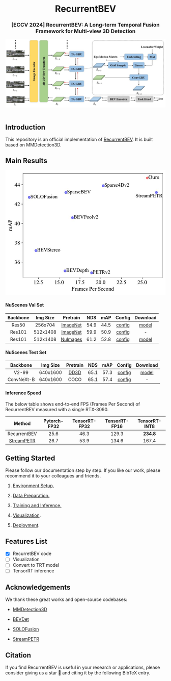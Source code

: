 <div align="center">
<h1>RecurrentBEV</h1>
<h3>[ECCV 2024] RecurrentBEV: A Long-term Temporal Fusion Framework for Multi-view 3D Detection</h3>
</div>
<div align="center">
  <img src="resources/paper_paradigm.jpg" width="800"/>
</div><br/>

## Introduction

This repository is an official implementation of [RecurrentBEV](https://www.ecva.net/papers/eccv_2024/papers_ECCV/papers/09090.pdf). It is built based on MMDetection3D.

## Main Results

<img title="" src="resources/res50_bench.jpg" alt="" data-align="left" width="600">

#### NuScenes Val Set

| Backbone | Img Size | Pretrain                                                                                                                                                                                  | NDS  | mAP  | Config                                                                       | Download                                                                                    |
|:--------:|:--------:|:-----------------------------------------------------------------------------------------------------------------------------------------------------------------------------------------:|:----:|:----:|:----------------------------------------------------------------------------:|:-------------------------------------------------------------------------------------------:|
| Res50    | 256x704  | [ImageNet](https://download.pytorch.org/models/resnet50-0676ba61.pth)                                                                                                                     | 54.9 | 44.5 | [config](configs/recurrentbev/recurrentbev_res50_704x256_ep90.py)            | [model](https://drive.google.com/file/d/1khQVn0dAZQAKzXGcYLdAaJXlnOaeZpES/view?usp=sharing) |
| Res101   | 512x1408 | [ImageNet](https://download.pytorch.org/models/resnet50-0676ba61.pth)                                                                                                                     | 59.9 | 50.9 | [config](configs/recurrentbev/recurrentbev_res101_1408x512_ep90.py)          | -                                                                                           |
| Res101   | 512x1408 | [NuImages](https://download.openmmlab.com/mmdetection3d/v0.1.0_models/nuimages_semseg/cascade_mask_rcnn_r101_fpn_1x_nuim/cascade_mask_rcnn_r101_fpn_1x_nuim_20201024_134804-45215b1e.pth) | 61.2 | 52.8 | [config](configs/recurrentbev/recurrentbev_res101_1408x512_ep60_nuimages.py) | [model](https://drive.google.com/file/d/1Op8nBCWZD9kj-b_6ebK5X8S6M0JyAbFG/view?usp=sharing) |

#### NuScenes Test Set

| Backbone   | Img Size | Pretrain                                                                             | NDS  | mAP  | Config                                                                                | Download                                                                                    |
|:----------:|:--------:|:------------------------------------------------------------------------------------:|:----:|:----:|:-------------------------------------------------------------------------------------:|:-------------------------------------------------------------------------------------------:|
| V2-99      | 640x1600 | [DD3D](https://github.com/exiawsh/storage/releases/download/v1.0/dd3d_det_final.pth) | 65.1 | 57.3 | [config](configs/recurrentbev/recurrentbev_v2-99_1600x640_ep60_trainval.py)           | [model](https://drive.google.com/file/d/18TZJ_l928F_2GfXNtWckDnQqoBy8Fg9x/view?usp=sharing) |
| ConvNeXt-B | 640x1600 | COCO                                                                                 | 65.1 | 57.4 | [config](configs/recurrentbev/recurrentbev_convnext-b_1600x640_ep60_trainval_coco.py) | -                                                                                           |

#### Inference Speed

The below table shows  end-to-end FPS (Frames Per Second) of RecurrentBEV measured with a single RTX-3090.

| Method                                                                                                                             | Pytorch-FP32 | TensorRT-FP32 | TensorRT-FP16 | TensorRT-INT8 |
|:----------------------------------------------------------------------------------------------------------------------------------:|:------------:|:-------------:|:-------------:|:-------------:|
| RecurrentBEV                                                                                                                       | 25.6         | 46.3          | 129.3         | **234.8**     |
| [StreamPETR](https://github.com/exiawsh/StreamPETR/blob/main/projects/configs/StreamPETR/stream_petr_r50_flash_704_bs2_seq_90e.py) | 26.7         | 53.9          | 134.6         | 167.4         |

## Getting Started

Please follow our documentation step by step. If you like our work, please recommend it to your colleagues and friends.

1. [Environment Setup.](docs/data_preparation.md)

2. [Data Preparation.](docs/data_preparation.md)

3. [Training and Inference.](docs/training_and_inference.md)

4. [Visualization](docs/visualization.md).

5. [Deployment](docs/deployment.md).

## Features List

- [x] RecurretBEV code
- [ ] Visualization
- [ ] Convert to TRT model
- [ ] TensorRT inference

## Acknowledgements

We thank these great works and open-source codebases:

* [MMDetection3D](https://github.com/open-mmlab/mmdetection3d)

* [BEVDet](https://github.com/HuangJunJie2017/BEVDet)

* [SOLOFusion](https://github.com/Divadi/SOLOFusion)

* [StreamPETR](https://github.com/exiawsh/StreamPETR/tree/main?tab=readme-ov-file)

## Citation

If you find RecurrentBEV is useful in your research or applications, please consider giving us a star 🌟 and citing it by the following BibTeX entry.
